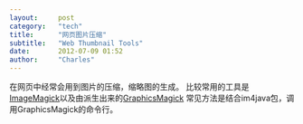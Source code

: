```yaml
---
layout:     post
category:   "tech"
title:      "网页图片压缩"
subtitle:   "Web Thumbnail Tools"
date:       2012-07-09 01:52
author:     "Charles"
---
```

在网页中经常会用到图片的压缩，缩略图的生成。
比较常用的工具是[ImageMagick](http://www.imagemagick.org)以及由派生出来的[GraphicsMagick](http://www.graphicsmagick.org/)
常见方法是结合im4java包，调用GraphicsMagick的命令行。
